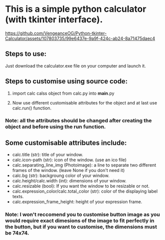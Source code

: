 # This is a simple python calculator (with tkinter interface).

https://github.com/VengeanceOG/Python-tkinter-Calculator/assets/107803735/99e6437e-9a9f-424c-ab24-8a71475daec4

## Steps to use:

Just download the calculator.exe file on your computer and launch it.

## Steps to customise using source code:
1. import calc calss object from calc.py into __main__.py

2. Now use different customisable attributes for the object and at last use calc.run() function.

### Note: all the attributes should be changed after creating the object and before using the run function.

## Some customisable attributes include:

- calc.title (str): title of your window.
- calc.icon-path (str): icon of the window. (use an ico file)
- calc.separating_line_img (Photoimage): a line to separate two different frames of the window. (leave None if you don't need it)
- calc.bg (str): backgroung color of your window.
- calc.height/calc.width (int): dimensions of your window.
- calc.resizable (bool): If you want the window to be resizable or not.
- calc.expression_color/calc.total_color (str): color of the displaying label texts.
- calc.expression_frame_height: height of your expression frame.

### Note: I won't reccomend you to customise button image as you would require exact dimesions of the image to fit perfectly in the button, but if you want to customise, the dimensions must be 74x74.
